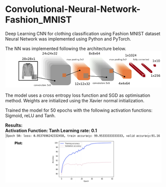 # Convolutional-Neural-Network-Fashion_MNIST
Deep Learning CNN for clothing classification using Fashion MNIST dataset
Neural Network was implemented using Python and PyTorch.

The NN was implemented following the architecture below.<br>
<img src="images/architecture.png">

The model uses a cross entropy loss function and SGD as optimisation method. Weights are initialized using the Xavier normal initialization. 

Trained the model for 50 epochs with the following activation functions: Sigmoid, reLU and Tanh.

<b>Results:</b><br>
<b>Activation Function: Tanh
Learning rate: 0.1
<img src="images/tanh.png">
